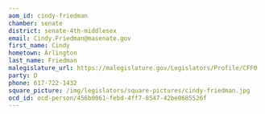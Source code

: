 ```yaml
---
aom_id: cindy-friedman
chamber: senate
district: senate-4th-middlesex
email: Cindy.Friedman@masenate.gov
first_name: Cindy
hometown: Arlington
last_name: Friedman
malegislature_url: https://malegislature.gov/Legislators/Profile/CFF0
party: D
phone: 617-722-1432
square_picture: /img/legislators/square-pictures/cindy-friedman.jpg
ocd_id: ocd-person/456b0061-febd-4ff7-8547-42be0685526f
---
```

